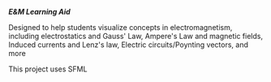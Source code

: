 ***E&M Learning Aid***

Designed to help students visualize concepts in electromagnetism, including electrostatics and Gauss' Law, Ampere's Law and magnetic fields, Induced currents and Lenz's law, Electric circuits/Poynting vectors, and more

This project uses SFML
